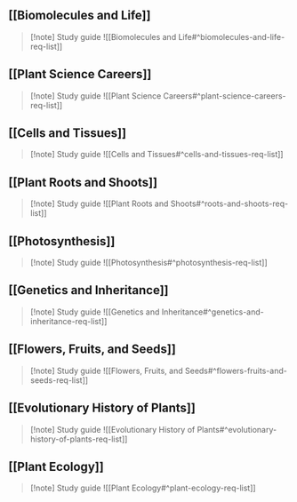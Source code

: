 
## [[Biomolecules and Life]]
>[!note] Study guide
>![[Biomolecules and Life#^biomolecules-and-life-req-list]]

## [[Plant Science Careers]]
>[!note] Study guide
>![[Plant Science Careers#^plant-science-careers-req-list]]

## [[Cells and Tissues]] 
>[!note] Study guide
>![[Cells and Tissues#^cells-and-tissues-req-list]]

## [[Plant Roots and Shoots]]
>[!note] Study guide
>![[Plant Roots and Shoots#^roots-and-shoots-req-list]]

## [[Photosynthesis]]
>[!note] Study guide
>![[Photosynthesis#^photosynthesis-req-list]]

## [[Genetics and Inheritance]]
>[!note] Study guide
>![[Genetics and Inheritance#^genetics-and-inheritance-req-list]]
## [[Flowers, Fruits, and Seeds]]
>[!note] Study guide
>![[Flowers, Fruits, and Seeds#^flowers-fruits-and-seeds-req-list]]

## [[Evolutionary History of Plants]]
>[!note] Study guide
>![[Evolutionary History of Plants#^evolutionary-history-of-plants-req-list]]

## [[Plant Ecology]]
>[!note] Study guide
>![[Plant Ecology#^plant-ecology-req-list]]
